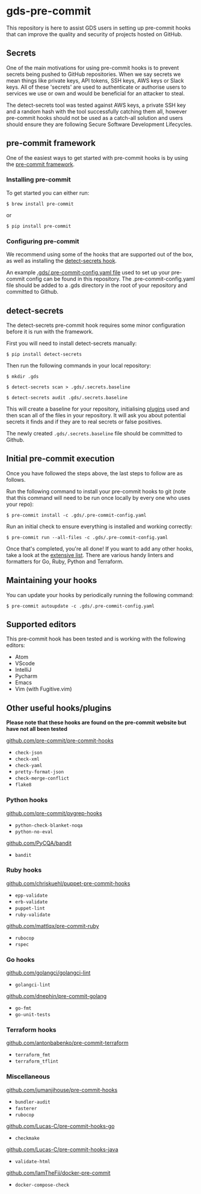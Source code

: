 # gds-pre-commit
This repository is here to assist GDS users in setting up pre-commit hooks that can improve the quality and security of projects hosted on GitHub.

## Secrets
One of the main motivations for using pre-commit hooks is to prevent secrets being pushed to GitHub repositories. When we say secrets we mean things like private keys, API tokens, SSH keys, AWS keys or Slack keys. All of these 'secrets' are used to authenticate or authorise users to services we use or own and would be beneficial for an attacker to steal.

The detect-secrets tool was tested against AWS keys, a private SSH key and a random hash with the tool successfully catching them all, however pre-commit hooks should not be used as a catch-all solution and users should ensure they are following Secure Software Development Lifecycles.

## pre-commit framework
One of the easiest ways to get started with pre-commit hooks is by using the [pre-commit framework](https://pre-commit.com/).

### Installing pre-commit

To get started you can either run:

`$ brew install pre-commit`

or

`$ pip install pre-commit`

### Configuring pre-commit
We recommend using some of the hooks that are supported out of the box, as well as installing the [detect-secrets hook](https://github.com/Yelp/detect-secrets).

An example [.gds/.pre-commit-config.yaml file](.gds/.pre-commit-config.yaml) used to set up your pre-commit config can be found in this repository. The .pre-commit-config.yaml file should be added to a .gds directory in the root of your repository and committed to Github.

## detect-secrets
The detect-secrets pre-commit hook requires some minor configuration before it is run with the framework.

First you will need to install detect-secrets manually:

`$ pip install detect-secrets`

Then run the following commands in your local repository:

`$ mkdir .gds`

`$ detect-secrets scan > .gds/.secrets.baseline`

`$ detect-secrets audit .gds/.secrets.baseline`

This will create a baseline for your repository, initialising [plugins](https://github.com/Yelp/detect-secrets/tree/master/detect_secrets/plugins) used and then scan all of the files in your repository. It will ask you about potential secrets it finds and if they are to real secrets or false positives.

The newly created `.gds/.secrets.baseline` file should be committed to Github.

## Initial pre-commit execution
Once you have followed the steps above, the last steps to follow are as follows.

Run the following command to install your pre-commit hooks to git (note that this command will need to be run once locally by every one who uses your repo):

`$ pre-commit install -c .gds/.pre-commit-config.yaml`

Run an initial check to ensure everything is installed and working correctly:

`$ pre-commit run --all-files -c .gds/.pre-commit-config.yaml`

Once that's completed, you're all done! If you want to add any other hooks, take a look at the [extensive list](https://pre-commit.com/hooks.html). There are various handy linters and formatters for Go, Ruby, Python and Terraform.

## Maintaining your hooks
You can update your hooks by periodically running the following command:

`$ pre-commit autoupdate -c .gds/.pre-commit-config.yaml`

## Supported editors
This pre-commit hook has been tested and is working with the following editors:

* Atom
* VScode
* IntelliJ
* Pycharm
* Emacs
* Vim (with Fugitive.vim)

## Other useful hooks/plugins

**Please note that these hooks are found on the pre-commit website but have not all been tested**

[github.com/pre-commit/pre-commit-hooks](https://github.com/pre-commit/pre-commit-hooks)

* `check-json`
* `check-xml`
* `check-yaml`
* `pretty-format-json`
* `check-merge-conflict`
* `flake8`

### Python hooks
[github.com/pre-commit/pygrep-hooks](https://github.com/pre-commit/pygrep-hooks)

* `python-check-blanket-noqa`
* `python-no-eval`

[github.com/PyCQA/bandit](https://github.com/PyCQA/bandit)

* `bandit`


### Ruby hooks
[github.com/chriskuehl/puppet-pre-commit-hooks](https://github.com/chriskuehl/puppet-pre-commit-hooks)

* `epp-validate`
* `erb-validate`
* `puppet-lint`
* `ruby-validate`

[github.com/mattlqx/pre-commit-ruby](https://github.com/mattlqx/pre-commit-ruby)

* `rubocop`
* `rspec`

### Go hooks
[github.com/golangci/golangci-lint](https://github.com/golangci/golangci-lint)

* `golangci-lint`

[github.com/dnephin/pre-commit-golang](https://github.com/dnephin/pre-commit-golang)

* `go-fmt`
* `go-unit-tests`


### Terraform hooks
[github.com/antonbabenko/pre-commit-terraform](https://github.com/antonbabenko/pre-commit-terraform)

* `terraform_fmt`
* `terraform_tflint`

### Miscellaneous

[github.com/jumanjihouse/pre-commit-hooks](https://github.com/jumanjihouse/pre-commit-hooks)

* `bundler-audit`
* `fasterer`
* `rubocop`

[github.com/Lucas-C/pre-commit-hooks-go](https://github.com/Lucas-C/pre-commit-hooks-go)

* `checkmake`

[github.com/Lucas-C/pre-commit-hooks-java](https://github.com/Lucas-C/pre-commit-hooks-java)

* `validate-html`

[github.com/IamTheFij/docker-pre-commit](https://github.com/IamTheFij/docker-pre-commit)

* `docker-compose-check`
